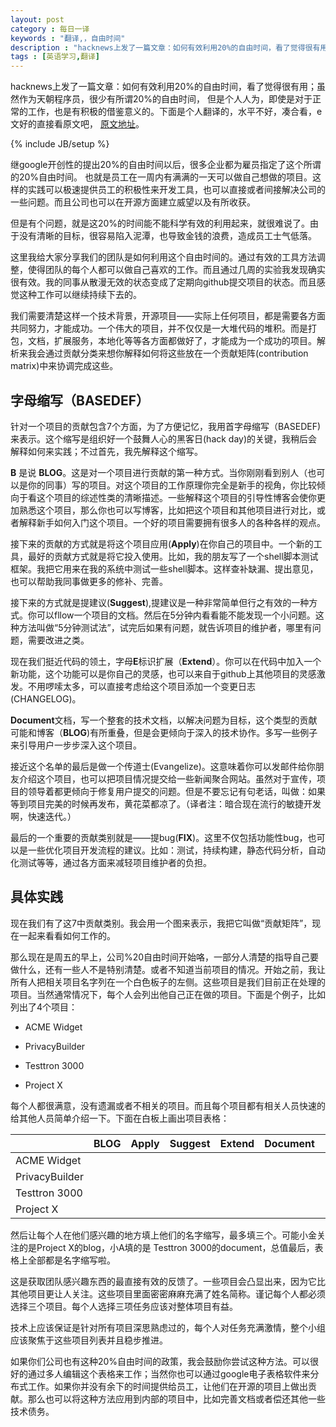 ```yaml
---
layout: post
category : 每日一译 
keywords : "翻译,，自由时间"
description : "hacknews上发了一篇文章：如何有效利用20%的自由时间，看了觉得很有用；虽然作为天朝程序员，很少有所谓20%的自由时间，               但是个人人为，即使是对于正常的工作，也是有积极的借鉴意义的。下面是个人翻译的，水平不好，凑合看，e文好的直接看原文吧"
tags : [英语学习,翻译]
---
```


hacknews上发了一篇文章：如何有效利用20%的自由时间，看了觉得很有用；虽然作为天朝程序员，很少有所谓20%的自由时间，
但是个人人为，即使是对于正常的工作，也是有积极的借鉴意义的。下面是个人翻译的，水平不好，凑合看，e文好的直接看原文吧，
[原文地址](http://begriffs.com/posts/2016-01-29-making-twenty-percent-time-work.html)。
<!--break-->

{% include JB/setup %}


继google开创性的提出20%的自由时间以后，很多企业都为雇员指定了这个所谓的20%自由时间。
也就是员工在一周内有满满的一天可以做自己想做的项目。这样的实践可以极速提供员工的积极性来开发工具，也可以直接或者间接解决公司的一些问题。而且公司也可以在开源方面建立威望以及有所收获。


但是有个问题，就是这20%的时间能不能科学有效的利用起来，就很难说了。由于没有清晰的目标，很容易陷入泥潭，也导致金钱的浪费，造成员工士气低落。


这里我给大家分享我们的团队是如何利用这个自由时间的。通过有效的工具方法调整，使得团队的每个人都可以做自己喜欢的工作。而且通过几周的实验我发现确实很有效。我的同事从散漫无效的状态变成了定期向github提交项目的状态。而且感觉这种工作可以继续持续下去的。

    

我们需要清楚这样一个技术背景，开源项目——实际上任何项目，都是需要各方面共同努力，才能成功。一个伟大的项目，并不仅仅是一大堆代码的堆积。而是打包，文档，扩展服务，本地化等等各方面都做好了，才能成为一个成功的项目。解析来我会通过贡献分类来想你解释如何将这些放在一个贡献矩阵(contribution matrix)中来协调完成这些。

    

## 字母缩写（BASEDEF）


针对一个项目的贡献包含7个方面，为了方便记忆，我用首字母缩写（BASEDEF)来表示。这个缩写是组织好一个鼓舞人心的黑客日(hack day)的关键，我稍后会解释如何来实践；不过首先，我先解释这个缩写。 


**B** 是说 **BLOG**。这是对一个项目进行贡献的第一种方式。当你刚刚看到别人（也可以是你的同事）写的项目。对这个项目的工作原理你完全是新手的视角，你比较倾向于看这个项目的综述性类的清晰描述。一些解释这个项目的引导性博客会使你更加熟悉这个项目，那么你也可以写博客，比如把这个项目和其他项目进行对比，或者解释新手如何入门这个项目。一个好的项目需要拥有很多人的各种各样的观点。



接下来的贡献的方式就是将这个项目应用(**Apply**)在你自己的项目中。一个新的工具，最好的贡献方式就是将它投入使用。比如，我的朋友写了一个shell脚本测试框架。我把它用来在我的系统中测试一些shell脚本。这样查补缺漏、提出意见，也可以帮助我同事做更多的修补、完善。    


接下来的方式就是提建议(**Suggest**),提建议是一种非常简单但行之有效的一种方式。你可以fllow一个项目的文档。然后在5分钟内看看能不能发现一个小问题。这种方法叫做“5分钟测试法”，试完后如果有问题，就告诉项目的维护者，哪里有问题，需要改进之类。



现在我们挺近代码的领土，字母**E**标识扩展（**Extend**）。你可以在代码中加入一个新功能，这个功能可以是你自己的灵感，也可以来自于github上其他项目的灵感激发。不用啰嗦太多，可以直接考虑给这个项目添加一个变更日志(CHANGELOG)。



**Document**文档，写一个整套的技术文档，以解决问题为目标，这个类型的贡献可能和博客（**BLOG**)有所重叠，但是会更倾向于深入的技术协作。多写一些例子来引导用户一步步深入这个项目。

 

接近这个名单的最后是做一个传道士(Evangelize)。这意味着你可以发邮件给你朋友介绍这个项目，也可以把项目情况提交给一些新闻聚合网站。虽然对于宣传，项目的领导着都更倾向于修复用户提交的问题。但是不要忘记有句老话，叫做：如果等到项目完美的时候再发布，黄花菜都凉了。（译者注：暗合现在流行的敏捷开发啊，快速迭代。）


最后的一个重要的贡献类别就是——提bug(**FIX**)。这里不仅包括功能性bug，也可以是一些优化项目开发流程的建议。比如：测试，持续构建，静态代码分析，自动化测试等等，通过各方面来减轻项目维护者的负担。


## 具体实践


现在我们有了这7中贡献类别。我会用一个图来表示，我把它叫做“贡献矩阵”，现在一起来看看如何工作的。


那么现在是周五的早上，公司%20自由时间开始咯，一部分人清楚的指导自己要做什么，还有一些人不是特别清楚。或者不知道当前项目的情况。开始之前，我让所有人把相关项目名字列在一个白色板子的左侧。这些项目是我们目前正在处理的项目。当然通常情况下，每个人会列出他自己正在做的项目。下面是个例子，比如列出了4个项目：


- ACME Widget

- PrivacyBuilder

- Testtron 3000

- Project X


每个人都很满意，没有遗漏或者不相关的项目。而且每个项目都有相关人员快速的给其他人员简单介绍一下。下面在白板上画出项目表格：


<table>
<thead>
<tr><th></th><th>BLOG</th><th>Apply</th><th>Suggest</th><th>Extend</th><th>Document</th><th>Evangelize</th><th>Fix</th></tr>

</thead>
<tbody>

<tr>
<td>ACME Widget</td>

<td></td><td></td><td></td><td></td><td></td><td></td><td></td>

</tr>

<tr>

<td>PrivacyBuilder</td>

<td></td><td></td><td></td><td></td><td></td><td></td><td></td>

</tr>

<tr>

<td>Testtron 3000</td>

<td></td><td></td><td></td><td></td><td></td><td></td><td></td>

</tr>

<tr>

<td>Project X</td>

<td></td><td></td><td></td><td></td><td></td><td></td><td></td>

</tr>
</tbody>
</table>


然后让每个人在他们感兴趣的地方填上他们的名字缩写，最多填三个。可能小金关注的是Project X的blog，小A填的是 Testtron 3000的document，总值最后，表格上全部都是名字缩写啦。

这是获取团队感兴趣东西的最直接有效的反馈了。一些项目会凸显出来，因为它比其他项目更让人关注。这些项目里面密密麻麻充满了姓名简称。谨记每个人都必须选择三个项目。每个人选择三项任务应该对整体项目有益。 


技术上应该保证是针对所有项目深思熟虑过的，每个人对任务充满激情，整个小组应该聚焦于这些项目列表并且稳步推进。



如果你们公司也有这种20%自由时间的政策，我会鼓励你尝试这种方法。可以很好的通过多人编辑这个表格来工作；当然你也可以通过google电子表格软件来分布式工作。如果你并没有余下的时间提供给员工，让他们在开源的项目上做出贡献。那么也可以将这种方法应用到内部的项目中，比如完善文档或者偿还其他一些技术债务。

